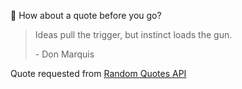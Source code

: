 📣 How about a quote before you go?

> Ideas pull the trigger, but instinct loads the gun.
>
> <p>- Don Marquis</p>

Quote requested from [Random Quotes API](https://github.com/lukePeavey/quotable)
